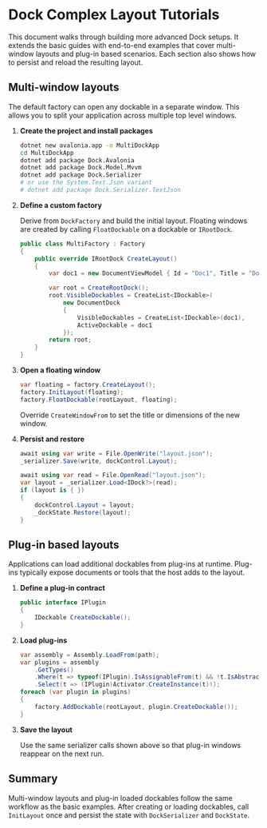# Dock Complex Layout Tutorials

This document walks through building more advanced Dock setups. It extends the basic guides with end-to-end examples that cover multi-window layouts and plug-in based scenarios. Each section also shows how to persist and reload the resulting layout.

## Multi-window layouts

The default factory can open any dockable in a separate window. This allows you to split your application across multiple top level windows.

1. **Create the project and install packages**

   ```bash
   dotnet new avalonia.app -o MultiDockApp
   cd MultiDockApp
   dotnet add package Dock.Avalonia
   dotnet add package Dock.Model.Mvvm
   dotnet add package Dock.Serializer
   # or use the System.Text.Json variant
   # dotnet add package Dock.Serializer.TextJson
   ```

2. **Define a custom factory**

   Derive from `DockFactory` and build the initial layout. Floating windows are created by calling `FloatDockable` on a dockable or `IRootDock`.

   ```csharp
   public class MultiFactory : Factory
   {
       public override IRootDock CreateLayout()
       {
           var doc1 = new DocumentViewModel { Id = "Doc1", Title = "Document" };

           var root = CreateRootDock();
           root.VisibleDockables = CreateList<IDockable>(
               new DocumentDock
               {
                   VisibleDockables = CreateList<IDockable>(doc1),
                   ActiveDockable = doc1
               });
           return root;
       }
   }
   ```

3. **Open a floating window**

   ```csharp
   var floating = factory.CreateLayout();
   factory.InitLayout(floating);
   factory.FloatDockable(rootLayout, floating);
   ```

   Override `CreateWindowFrom` to set the title or dimensions of the new window.

4. **Persist and restore**

   ```csharp
   await using var write = File.OpenWrite("layout.json");
   _serializer.Save(write, dockControl.Layout);

   await using var read = File.OpenRead("layout.json");
   var layout = _serializer.Load<IDock?>(read);
   if (layout is { })
   {
       dockControl.Layout = layout;
       _dockState.Restore(layout);
   }
   ```

## Plug-in based layouts

Applications can load additional dockables from plug-ins at runtime. Plug-ins typically expose documents or tools that the host adds to the layout.

1. **Define a plug-in contract**

   ```csharp
   public interface IPlugin
   {
       IDockable CreateDockable();
   }
   ```

2. **Load plug-ins**

   ```csharp
   var assembly = Assembly.LoadFrom(path);
   var plugins = assembly
       .GetTypes()
       .Where(t => typeof(IPlugin).IsAssignableFrom(t) && !t.IsAbstract)
       .Select(t => (IPlugin)Activator.CreateInstance(t)!);
   foreach (var plugin in plugins)
   {
       factory.AddDockable(rootLayout, plugin.CreateDockable());
   }
   ```

3. **Save the layout**

   Use the same serializer calls shown above so that plug-in windows reappear on the next run.

## Summary

Multi-window layouts and plug-in loaded dockables follow the same workflow as the basic examples. After creating or loading dockables, call `InitLayout` once and persist the state with `DockSerializer` and `DockState`.

